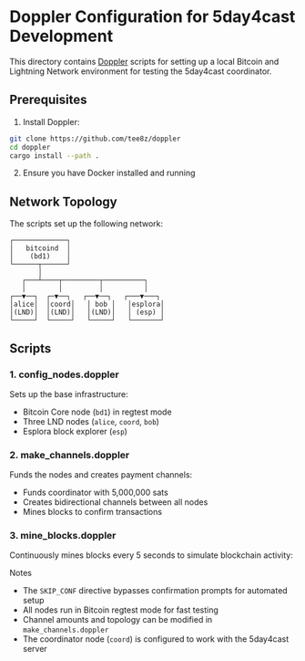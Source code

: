 # Doppler Configuration for 5day4cast Development

This directory contains [Doppler](https://github.com/tee8z/doppler) scripts for setting up a local Bitcoin and Lightning Network environment for testing the 5day4cast coordinator.

## Prerequisites

1. Install Doppler:
```bash
git clone https://github.com/tee8z/doppler
cd doppler
cargo install --path .
```

2. Ensure you have Docker installed and running

## Network Topology

The scripts set up the following network:

```
┌─────────────┐
│   bitcoind  │
│    (bd1)    │
└──────┬──────┘
       │
   ┌───┴────┬─────────┬──────────┐
   │        │         │          │
┌──▼──┐  ┌─▼──┐   ┌──▼──┐   ┌───▼───┐
│alice│  │coord│   │ bob │   │esplora│
│(LND)│  │(LND)│   │(LND)│   │ (esp) │
└─────┘  └─────┘   └─────┘   └───────┘
```

## Scripts

### 1. config_nodes.doppler
Sets up the base infrastructure:
- Bitcoin Core node (`bd1`) in regtest mode
- Three LND nodes (`alice`, `coord`, `bob`)
- Esplora block explorer (`esp`)

### 2. make_channels.doppler
Funds the nodes and creates payment channels:
- Funds coordinator with 5,000,000 sats
- Creates bidirectional channels between all nodes
- Mines blocks to confirm transactions

### 3. mine_blocks.doppler
Continuously mines blocks every 5 seconds to simulate blockchain activity:

Notes

- The `SKIP_CONF` directive bypasses confirmation prompts for automated setup
- All nodes run in Bitcoin regtest mode for fast testing
- Channel amounts and topology can be modified in `make_channels.doppler`
- The coordinator node (`coord`) is configured to work with the 5day4cast server
